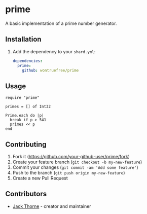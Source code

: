 # prime

A basic implementation of a prime number generator.

## Installation

1. Add the dependency to your `shard.yml`:

   ```yaml
   dependencies:
     prime:
       github: wontruefree/prime
   ```

## Usage

```crystal
require "prime"

primes = [] of Int32

Prime.each do |p|
  break if p > 541
  primes << p
end
```

## Contributing

1. Fork it (<https://github.com/your-github-user/prime/fork>)
2. Create your feature branch (`git checkout -b my-new-feature`)
3. Commit your changes (`git commit -am 'Add some feature'`)
4. Push to the branch (`git push origin my-new-feature`)
5. Create a new Pull Request

## Contributors

- [Jack Thorne](https://github.com/wontruefree) - creator and maintainer
